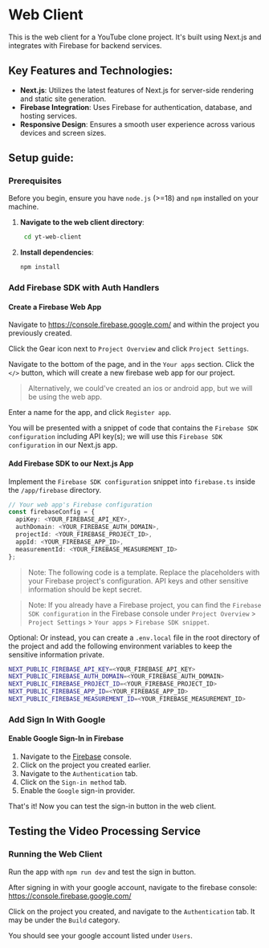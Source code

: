 # Web Client

This is the web client for a YouTube clone project. It's built using Next.js and integrates with Firebase for backend services.

## Key Features and Technologies:

- **Next.js**: Utilizes the latest features of Next.js for server-side rendering and static site generation.
- **Firebase Integration**: Uses Firebase for authentication, database, and hosting services.
- **Responsive Design**: Ensures a smooth user experience across various devices and screen sizes.

## Setup guide:

### Prerequisites

Before you begin, ensure you have `node.js` (>=18) and `npm` installed on your machine.

1. **Navigate to the web client directory**:
   ```sh
    cd yt-web-client
    ```
2. **Install dependencies**:
    ```sh
    npm install
    ```

### Add Firebase SDK with Auth Handlers

#### Create a Firebase Web App

Navigate to https://console.firebase.google.com/ and within the project you previously created.

Click the Gear icon next to `Project Overview` and click `Project Settings`.

Navigate to the bottom of the page, and in the `Your apps` section. Click the `</>` button, which will create a new firebase web app for our project.

> Alternatively, we could've created an ios or android app, but we will be using the web app.

Enter a name for the app, and click `Register app`.

You will be presented with a snippet of code that contains the `Firebase SDK configuration` including API key(s); we will use this `Firebase SDK configuration` in our Next.js app.

#### Add Firebase SDK to our Next.js App

Implement the `Firebase SDK configuration` snippet into `firebase.ts` inside the `/app/firebase` directory.

```ts
// Your web app's Firebase configuration
const firebaseConfig = {
  apiKey: <YOUR_FIREBASE_API_KEY>,
  authDomain: <YOUR_FIREBASE_AUTH_DOMAIN>,
  projectId: <YOUR_FIREBASE_PROJECT_ID>,
  appId: <YOUR_FIREBASE_APP_ID>,
  measurementId: <YOUR_FIREBASE_MEASUREMENT_ID>
};
```

> Note: The following code is a template. Replace the placeholders with your Firebase project's configuration. API keys and other sensitive information should be kept secret.

> Note: If you already have a Firebase project, you can find the `Firebase SDK configuration` in the Firebase console under `Project Overview` > `Project Settings` > `Your apps` > `Firebase SDK snippet`.

Optional: Or instead, you can create a `.env.local` file in the root directory of the project and add the following environment variables to keep the sensitive information private.

```sh
NEXT_PUBLIC_FIREBASE_API_KEY=<YOUR_FIREBASE_API_KEY>
NEXT_PUBLIC_FIREBASE_AUTH_DOMAIN=<YOUR_FIREBASE_AUTH_DOMAIN>
NEXT_PUBLIC_FIREBASE_PROJECT_ID=<YOUR_FIREBASE_PROJECT_ID>
NEXT_PUBLIC_FIREBASE_APP_ID=<YOUR_FIREBASE_APP_ID>
NEXT_PUBLIC_FIREBASE_MEASUREMENT_ID=<YOUR_FIREBASE_MEASUREMENT_ID>
```

### Add Sign In With Google

#### Enable Google Sign-In in Firebase

1. Navigate to the [Firebase](https://firebase.google.com/) console.
2. Click on the project you created earlier.
3. Navigate to the `Authentication` tab.
4. Click on the `Sign-in method` tab.
5. Enable the `Google` sign-in provider.

That's it! Now you can test the sign-in button in the web client.

## Testing the Video Processing Service

### Running the Web Client

Run the app with `npm run dev` and test the sign in button.

After signing in with your google account, navigate to the firebase console: https://console.firebase.google.com/

Click on the project you created, and navigate to the `Authentication` tab. It may be under the `Build` category.

You should see your google account listed under `Users`.

